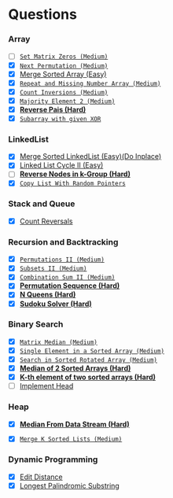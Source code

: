 # Questions

### Array
- [ ] [`Set Matrix Zeros (Medium)`](https://leetcode.com/problems/set-matrix-zeroes/)
- [x] [`Next Permutation (Medium)`](https://leetcode.com/problems/next-permutation/)
- [x] [Merge Sorted Array (Easy)](https://leetcode.com/problems/merge-sorted-array/)
- [x] [`Repeat and Missing Number Array (Medium)`](https://www.interviewbit.com/problems/repeat-and-missing-number-array/)
- [x] [`Count Inversions (Medium)`](https://www.codingninjas.com/codestudio/problems/count-inversions_615?leftPanelTab=0)
- [x] [`Majority Element 2 (Medium)`](https://leetcode.com/problems/majority-element-ii/)
- [x] [**Reverse Pais (Hard)**](https://leetcode.com/problems/reverse-pairs/)
- [x] [`Subarray with given XOR`](https://www.interviewbit.com/problems/subarray-with-given-xor/)

### LinkedList
- [x] [Merge Sorted LinkedList (Easy)(Do Inplace)](https://leetcode.com/problems/merge-two-sorted-lists/)
- [x] [Linked List Cycle II (Easy)](https://leetcode.com/problems/linked-list-cycle-ii/)
- [ ] [**Reverse Nodes in k-Group (Hard)**](https://leetcode.com/problems/reverse-nodes-in-k-group/)
- [x] [`Copy List With Random Pointers`](https://leetcode.com/problems/copy-list-with-random-pointer/)

### Stack and Queue
- [x] [Count Reversals](https://practice.geeksforgeeks.org/problems/count-the-reversals0401/1)

### Recursion and Backtracking
- [x] [`Permutations II (Medium)`](https://leetcode.com/problems/permutations-ii/)
- [x] [`Subsets II (Medium)`](https://leetcode.com/problems/subsets-ii/)
- [x] [`Combination Sum II (Medium)`](https://leetcode.com/problems/combination-sum-ii/)
- [x] [**Permutation Sequence (Hard)**](https://leetcode.com/problems/permutation-sequence/)
- [x] [**N Queens (Hard)**](https://leetcode.com/problems/n-queens/)
- [x] [**Sudoku Solver (Hard)**](https://leetcode.com/problems/sudoku-solver/)

### Binary Search
- [x] [`Matrix Median (Medium)`](https://www.interviewbit.com/problems/matrix-median/)
- [x] [`Single Element in a Sorted Array (Medium)`](https://leetcode.com/problems/single-element-in-a-sorted-array/)
- [x] [`Search in Sorted Rotated Array (Medium)`](https://leetcode.com/problems/search-in-rotated-sorted-array/)
- [x] [**Median of 2 Sorted Arrays (Hard)**](https://leetcode.com/problems/median-of-two-sorted-arrays/)
- [x] [**K-th element of two sorted arrays (Hard)**](https://practice.geeksforgeeks.org/problems/k-th-element-of-two-sorted-array1317/1)
- [ ] [Implement Head](https://www.codingninjas.com/codestudio/problems/min-heap_4691801?topList=striver-sde-sheet-problems&utm_source=striver&utm_medium=website&leftPanelTab=2)

### Heap
- [x] [**Median From Data Stream (Hard)**](https://leetcode.com/problems/find-median-from-data-stream/)
- [x] [`Merge K Sorted Lists (Medium)`](https://leetcode.com/problems/merge-k-sorted-lists/)

















### Dynamic Programming
- [x] [Edit Distance](https://leetcode.com/problems/edit-distance/)
- [x] [Longest Palindromic Substring](https://practice.geeksforgeeks.org/problems/longest-palindrome-in-a-string/0)

